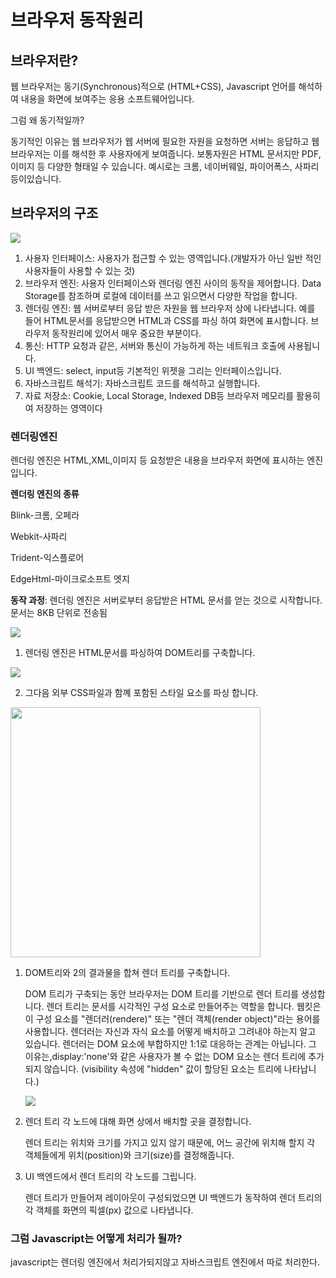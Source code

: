 # 브라우저 동작원리
## 브라우저란?

웹 브라우저는 동기(Synchronous)적으로 (HTML+CSS), Javascript 언어를 해석하여 내용을 화면에 보여주는 응용 소프트웨어입니다.

그럼 왜 동기적일까?

동기적인 이유는 웹 브라우저가 웹 서버에 필요한 자원을 요청하면 서버는 응답하고 웹 브라우저는 이를 해석한 후 사용자에게 보여줍니다. 보통자원은 HTML 문서지만 PDF, 이미지 등 다양한 형태일 수 있습니다. 예시로는 크롬, 네이버웨일, 파이어폭스, 사파리 등이있습니다.

## 브라우저의 구조

<img src="https://github.com/AI-Expo-2023/Chromatica-Client-V1/assets/100929676/e618fd5e-c0a2-4d54-99ae-b306ab23a9f3">

1. 사용자 인터페이스: 사용자가 접근할 수 있는 영역입니다.(개발자가 아닌 일반 적인 사용자들이 사용할 수 있는 것)
2. 브라우저 엔진: 사용자 인터페이스와 렌더링 엔진 사이의 동작을 제어합니다. Data Storage를 참조하며 로컬에 데이터를 쓰고 읽으면서 다양한 작업을 합니다.
3. 렌더링 엔진: 웹 서버로부터 응답 받은 자원을 웹 브라우저 상에 나타냅니다. 예를 들어 HTML문서를 응답받으면 HTML과 CSS를 파싱 하여 화면에 표시합니다. 브라우저 동작원리에 있어서 매우 중요한 부분이다.
4. 통신: HTTP 요청과 같은, 서버와 통신이 가능하게 하는 네트워크 호출에 사용됩니다.
5. UI 백엔드: select, input등 기본적인 위젯을 그리는 인터페이스입니다.
6. 자바스크립트 해석기: 자바스크립트 코드를 해석하고 실행합니다.
7. 자료 저장소: Cookie, Local Storage, Indexed DB등 브라우저 메모리를 활용히여 저장하는 영역이다

### 렌더링엔진

렌더링 엔진은 HTML,XML,이미지 등 요청받은 내용을 브라우저 화면에 표시하는 엔진입니다.

**렌더링 엔진의 종류**

Blink-크롬, 오페라

Webkit-사파리

Trident-익스플로어

EdgeHtml-마이크로소프트 엣지

**동작 과정**: 렌더링 엔진은 서버로부터 응답받은 HTML 문서를 얻는 것으로 시작합니다. 문서는 8KB 단위로 전송됨

<img src="https://github.com/AI-Expo-2023/Chromatica-Client-V1/assets/100929676/dbe1e23a-cb93-4de9-8a30-a7c21d7f5977">

1. 렌더링 엔진은 HTML문서를 파싱하여 DOM트리를 구축합니다.

<img src="https://github.com/AI-Expo-2023/Chromatica-Client-V1/assets/100929676/5980ff7b-f73e-42e7-9f86-f8e639bd6fdd">

2. 그다음 외부 CSS파일과 함꼐 포함된 스타일 요소를 파싱 합니다.

<img width="400" src="https://github.com/AI-Expo-2023/Chromatica-Client-V1/assets/100929676/97e23b14-742f-443b-9303-92cf4cb2a36a">

1. DOM트리와 2의 결과물을 합쳐 렌더 트리를 구축합니다.
    
     DOM 트리가 구축되는 동안 브라우저는 DOM 트리를 기반으로 렌더 트리를 생성합니다. 렌더 트리는 문서를 시각적인 구성 요소로 만들어주는 역할을 합니다. 웹킷은 이 구성 요소를 "렌더러(rendere)" 또는 "렌더 객체(render object)"라는 용어를 사용합니다. 렌더러는 자신과 자식 요소를 어떻게 배치하고 그려내야 하는지 알고 있습니다. 렌더러는 DOM 요소에 부합하지만 1:1로 대응하는 관계는 아닙니다. 그 이유는<head>,display:'none'와 같은 사용자가 볼 수 없는 DOM 요소는 렌더 트리에 추가되지 않습니다. (visibility 속성에 "hidden" 값이 할당된 요소는 트리에 나타납니다.)
    
    <img src="https://github.com/AI-Expo-2023/Chromatica-Client-V1/assets/100929676/ecff564b-e962-4369-bb85-56527db1c4ff">
    
2. 렌더 트리 각 노드에 대해 화면 상에서 배치할 곳을 결정합니다.
    
    렌더 트리는 위치와 크기를 가지고 있지 않기 때문에, 어느 공간에 위치해 할지 각 객체들에게 위치(position)와 크기(size)를 결정해줍니다.
    
3. UI 백엔드에서 렌더 트리의 각 노드를 그립니다.
    
    렌더 트리가 만들어져 레이아웃이 구성되었으면 UI 백엔드가 동작하여 렌더 트리의 각 객체를 화면의 픽셀(px) 값으로 나타냅니다.
    

### 그럼 Javascript는 어떻게 처리가 될까?

javascript는 렌더링 엔진에서 처리가되지않고 자바스크립트 엔진에서 따로 처리한다.